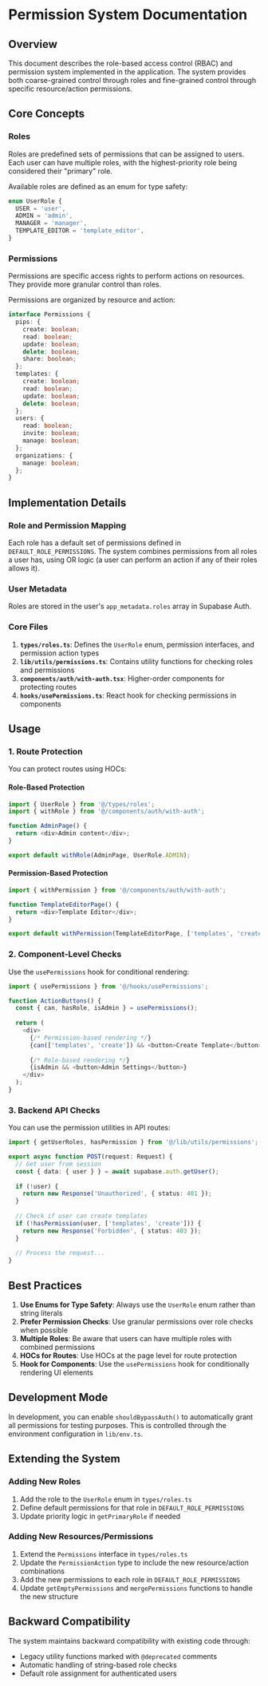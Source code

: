 # Permission System Documentation

## Overview

This document describes the role-based access control (RBAC) and permission system implemented in the application. The system provides both coarse-grained control through roles and fine-grained control through specific resource/action permissions.

## Core Concepts

### Roles

Roles are predefined sets of permissions that can be assigned to users. Each user can have multiple roles, with the highest-priority role being considered their "primary" role.

Available roles are defined as an enum for type safety:

```typescript
enum UserRole {
  USER = 'user',
  ADMIN = 'admin',
  MANAGER = 'manager',
  TEMPLATE_EDITOR = 'template_editor',
}
```

### Permissions

Permissions are specific access rights to perform actions on resources. They provide more granular control than roles.

Permissions are organized by resource and action:

```typescript
interface Permissions {
  pips: {
    create: boolean;
    read: boolean;
    update: boolean;
    delete: boolean;
    share: boolean;
  };
  templates: {
    create: boolean;
    read: boolean;
    update: boolean;
    delete: boolean;
  };
  users: {
    read: boolean;
    invite: boolean;
    manage: boolean;
  };
  organizations: {
    manage: boolean;
  };
}
```

## Implementation Details

### Role and Permission Mapping

Each role has a default set of permissions defined in `DEFAULT_ROLE_PERMISSIONS`. The system combines permissions from all roles a user has, using OR logic (a user can perform an action if any of their roles allows it).

### User Metadata

Roles are stored in the user's `app_metadata.roles` array in Supabase Auth.

### Core Files

1. **`types/roles.ts`**: Defines the `UserRole` enum, permission interfaces, and permission action types
2. **`lib/utils/permissions.ts`**: Contains utility functions for checking roles and permissions
3. **`components/auth/with-auth.tsx`**: Higher-order components for protecting routes
4. **`hooks/usePermissions.ts`**: React hook for checking permissions in components

## Usage

### 1. Route Protection

You can protect routes using HOCs:

#### Role-Based Protection

```typescript
import { UserRole } from '@/types/roles';
import { withRole } from '@/components/auth/with-auth';

function AdminPage() {
  return <div>Admin content</div>;
}

export default withRole(AdminPage, UserRole.ADMIN);
```

#### Permission-Based Protection

```typescript
import { withPermission } from '@/components/auth/with-auth';

function TemplateEditorPage() {
  return <div>Template Editor</div>;
}

export default withPermission(TemplateEditorPage, ['templates', 'create']);
```

### 2. Component-Level Checks

Use the `usePermissions` hook for conditional rendering:

```typescript
import { usePermissions } from '@/hooks/usePermissions';

function ActionButtons() {
  const { can, hasRole, isAdmin } = usePermissions();
  
  return (
    <div>
      {/* Permission-based rendering */}
      {can(['templates', 'create']) && <button>Create Template</button>}
      
      {/* Role-based rendering */}
      {isAdmin && <button>Admin Settings</button>}
    </div>
  );
}
```

### 3. Backend API Checks

You can use the permission utilities in API routes:

```typescript
import { getUserRoles, hasPermission } from '@/lib/utils/permissions';

export async function POST(request: Request) {
  // Get user from session
  const { data: { user } } = await supabase.auth.getUser();
  
  if (!user) {
    return new Response('Unauthorized', { status: 401 });
  }
  
  // Check if user can create templates
  if (!hasPermission(user, ['templates', 'create'])) {
    return new Response('Forbidden', { status: 403 });
  }
  
  // Process the request...
}
```

## Best Practices

1. **Use Enums for Type Safety**: Always use the `UserRole` enum rather than string literals
2. **Prefer Permission Checks**: Use granular permissions over role checks when possible
3. **Multiple Roles**: Be aware that users can have multiple roles with combined permissions
4. **HOCs for Routes**: Use HOCs at the page level for route protection
5. **Hook for Components**: Use the `usePermissions` hook for conditionally rendering UI elements

## Development Mode

In development, you can enable `shouldBypassAuth()` to automatically grant all permissions for testing purposes. This is controlled through the environment configuration in `lib/env.ts`.

## Extending the System

### Adding New Roles

1. Add the role to the `UserRole` enum in `types/roles.ts`
2. Define default permissions for that role in `DEFAULT_ROLE_PERMISSIONS`
3. Update priority logic in `getPrimaryRole` if needed

### Adding New Resources/Permissions

1. Extend the `Permissions` interface in `types/roles.ts`
2. Update the `PermissionAction` type to include the new resource/action combinations
3. Add the new permissions to each role in `DEFAULT_ROLE_PERMISSIONS`
4. Update `getEmptyPermissions` and `mergePermissions` functions to handle the new structure

## Backward Compatibility

The system maintains backward compatibility with existing code through:
- Legacy utility functions marked with `@deprecated` comments
- Automatic handling of string-based role checks
- Default role assignment for authenticated users